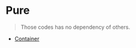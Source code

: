 # Pure
> Those codes has no dependency of others.
- [Container](https://github.com/yuisanae2f/Container)
